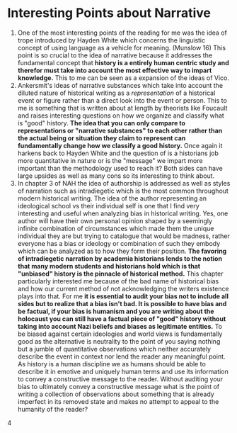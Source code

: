 # Interesting Points about Narrative
1. One of the most interesting points of the reading for me was the idea of trope introduced by Hayden White which concerns the linguistic concept of using language as a vehicle for meaning. (Munslow 16) This point is so crucial to the idea of narrative because it addresses the fundamental concept that **history is a entirely human centric study and therefor must take into account the most effective way to impart knowledge.** This to me can be seen as a expansion of the ideas of Vico.
2. Ankersmit's ideas of narrative substances which take into account the diluted nature of historical writing as a *representation* of a historical event or figure rather than a direct look into the event or person. This to me is something that is written about at length by theorists like Foucault and raises interesting questions on how we organize and classify what is "good" history. **The idea that you can only compare to representations or "narrative substances" to each other rather than the actual being or situation they claim to represent can fundamentally change how we classify a good history.** Once again it harkens back to Hayden White and the question of is a historians job more quantitative in nature or is the "message" we impart more important than the methodology used to reach it? Both sides can have large upsides as well as many cons so its interesting to think about.
3. In chapter 3 of NAH the idea of authorship is addressed as well as styles of narration such as intradiegetic which is the most common throughout modern historical writing. The idea of the author representing an ideological school vs their individual self is one that I find very interesting and useful when analyzing bias in historical writing. Yes, one author will have their own personal opinion shaped by a seemingly infinite combination of circumstances which made them the unique individual they are but trying to catalogue that would be madness, rather everyone has a bias or ideology or combination of such they embody which can be analyzed as to how they form their position. **The favoring of intradiegetic narration by academia historians lends to the notion that many modern students and historians hold which is that "unbiased" history is the pinnacle of historical method.** This chapter particularly interested me because of the bad name of historical bias and how our current method of not acknowledging the writers existence plays into that. For me **it is essential to audit your bias not to include all sides but to realize that a bias isn't bad. It is possible to have bias and be factual, if your bias is humanism and you are writing about the holocaust you can still have a factual piece of "good" history without taking into account Nazi beliefs and biases as legitimate entities.** To be biased against certain ideologies and world views is fundamentally good as the alternative is neutrality to the point of you saying nothing but a jumble of quantitative observations which neither accurately describe the event in context nor lend the reader any meaningful point. As history is a human discipline we as humans should be able to describe it in emotive and uniquely human terms and use its information to convey a constructive message to the reader. Without auditing your bias to ultimately convey a constructive message what is the point of writing a collection of observations about something that is already imperfect in its removed state and makes no attempt to appeal to the humanity of the reader?

4
